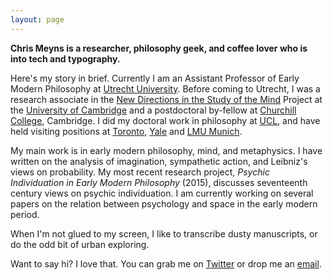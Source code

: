 ```yaml
---
layout: page
---
```


**Chris Meyns is a researcher, philosophy geek, and coffee lover who is into tech and typography.**

Here's my story in brief. Currently I am an Assistant Professor of Early Modern Philosophy at [Utrecht University](http://www.uu.nl/en). Before coming to Utrecht, I was a research associate in the [New Directions in the Study of the Mind](http://www.newdirectionsproject.com) Project at the [University of Cambridge](http://phil.cam.ac.uk/) and a postdoctoral by-fellow at [Churchill College](https://www.chu.cam.ac.uk/), Cambridge. I did my doctoral work in philosophy at [UCL](https://www.ucl.ac.uk/philosophy), and have held visiting positions at [Toronto](http://www.philosophy.utoronto.ca), [Yale](http://philosophy.yale.edu/) and [LMU Munich](http://www.en.uni-muenchen.de/about_lmu_alt/academics/faculties/fak_10_philo/index.html).

My main work is in early modern philosophy, mind, and metaphysics. I have written on the analysis of imagination, sympathetic action, and Leibniz's views on probability. My most recent research project, _Psychic Individuation in Early Modern Philosophy_ (2015), discusses seventeenth century views on psychic individuation. I am currently working on several papers on the relation between psychology and space in the early modern period.

When I'm not glued to my screen, I like to transcribe dusty manuscripts, or do the odd bit of urban exploring.

Want to say hi? I love that. You can grab me on [Twitter](http://www.twitter.com/chrismeyns) or drop me an [email](mailto:c.s.meyns@gmail.com).
